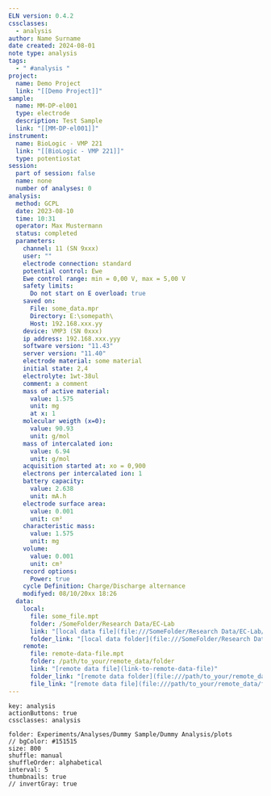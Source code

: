 ```yaml
---
ELN version: 0.4.2
cssclasses:
  - analysis
author: Name Surname
date created: 2024-08-01
note type: analysis
tags:
  - " #analysis "
project:
  name: Demo Project
  link: "[[Demo Project]]"
sample:
  name: MM-DP-el001
  type: electrode
  description: Test Sample
  link: "[[MM-DP-el001]]"
instrument:
  name: BioLogic - VMP 221
  link: "[[BioLogic - VMP 221]]"
  type: potentiostat
session:
  part of session: false
  name: none
  number of analyses: 0
analysis:
  method: GCPL
  date: 2023-08-10
  time: 10:31
  operator: Max Mustermann
  status: completed
  parameters:
    channel: 11 (SN 9xxx)
    user: ""
    electrode connection: standard
    potential control: Ewe
    Ewe control range: min = 0,00 V, max = 5,00 V
    safety limits:
      Do not start on E overload: true
    saved on:
      File: some_data.mpr
      Directory: E:\somepath\
      Host: 192.168.xxx.yy
    device: VMP3 (SN 0xxx)
    ip address: 192.168.xxx.yyy
    software version: "11.43"
    server version: "11.40"
    electrode material: some material
    initial state: 2,4
    electrolyte: 1wt-38ul
    comment: a comment
    mass of active material:
      value: 1.575
      unit: mg
      at x: 1
    molecular weigth (x=0):
      value: 90.93
      unit: g/mol
    mass of intercalated ion:
      value: 6.94
      unit: g/mol
    acquisition started at: xo = 0,900
    electrons per intercalated ion: 1
    battery capacity:
      value: 2.638
      unit: mA.h
    electrode surface area:
      value: 0.001
      unit: cm²
    characteristic mass:
      value: 1.575
      unit: mg
    volume:
      value: 0.001
      unit: cm³
    record options:
      Power: true
    cycle Definition: Charge/Discharge alternance
    modifyed: 08/10/20xx 18:26
  data:
    local:
      file: some_file.mpt
      folder: /SomeFolder/Research Data/EC-Lab
      link: "[local data file](file:///SomeFolder/Research Data/EC-Lab/some_file.mpt)"
      folder_link: "[local data folder](file:///SomeFolder/Research Data/EC-Lab)"
    remote:
      file: remote-data-file.mpt
      folder: /path/to_your/remote_data/folder
      link: "[remote data file](link-to-remote-data-file)"
      folder_link: "[remote data folder](file:///path/to_your/remote_data/folder/)"
      file_link: "[remote data file](file:///path/to_your/remote_data/folder/remote-data-file.mpt)"
---
```



```eln-properties
key: analysis
actionButtons: true
cssclasses: analysis
```


```image-viewer
folder: Experiments/Analyses/Dummy Sample/Dummy Analysis/plots
// bgColor: #151515
size: 800
shuffle: manual
shuffleOrder: alphabetical
interval: 5
thumbnails: true
// invertGray: true
```
